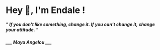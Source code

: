<h1 title="head"> Hey 👋, I'm Endale !</h1>

**<h5><i>" If you don't like something, change it. If you can't change it, change your attitude. "</i></h5>**

*<b>___ Maya Angelou ___</b>*
